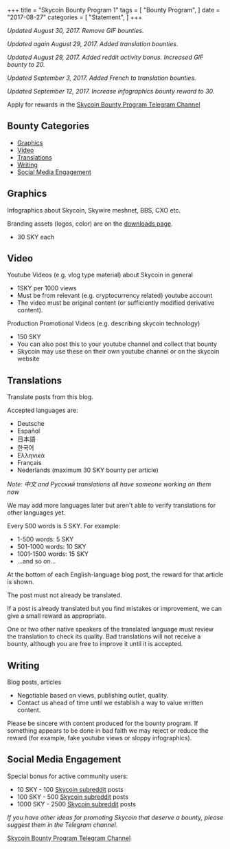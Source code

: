 +++
title = "Skycoin Bounty Program 1"
tags = [
    "Bounty Program",
]
date = "2017-08-27"
categories = [
    "Statement",
]
+++

*Updated August 30, 2017. Remove GIF bounties.*

*Updated again August 29, 2017. Added translation bounties.*

*Updated August 29, 2017. Added reddit activity bonus. Increased GIF bounty to 20.*

*Updated September 3, 2017. Added French to translation bounties.*

*Updated September 12, 2017. Increase infographics bounty reward to 30.*

Apply for rewards in the [Skycoin Bounty Program Telegram Channel](https://t.me/skycoinbounty)

## Bounty Categories

<!-- MarkdownTOC autolink="true" bracket="round" -->

- [Graphics](#graphics)
- [Video](#video)
- [Translations](#translations)
- [Writing](#writing)
- [Social Media Engagement](#social-media-engagement)

<!-- /MarkdownTOC -->

## Graphics

Infographics about Skycoin, Skywire meshnet, BBS, CXO etc.

Branding assets (logos, color) are on the [downloads page](https://www.skycoin.net/downloads).

* 30 SKY each

## Video

Youtube Videos (e.g. vlog type material) about Skycoin in general

* 1SKY per 1000 views
* Must be from relevant (e.g. cryptocurrency related) youtube account
* The video must be original content (or sufficiently modified derivative content).

Production Promotional Videos (e.g. describing skycoin technology)

* 150 SKY
* You can also post this to your youtube channel and collect that bounty
* Skycoin may use these on their own youtube channel or on the skycoin website

## Translations

Translate posts from this blog.

Accepted languages are:

* Deutsche
* Español
* 日本語
* 한국어
* Ελληνικά
* Français
* Nederlands (maximum 30 SKY bounty per article)

*Note: 中文 and Рyсский translations all have someone working on them now*

We may add more languages later but aren't able to verify translations for other languages yet.

Every 500 words is 5 SKY. For example:

* 1-500 words: 5 SKY
* 501-1000 words: 10 SKY
* 1001-1500 words: 15 SKY
* ...and so on...

At the bottom of each English-language blog post, the reward for that article is shown.

The post must not already be translated.

If a post is already translated but you find mistakes or improvement, we can give a small reward as appropriate.

One or two other native speakers of the translated language must review the translation to check its quality.
Bad translations will not receive a bounty, although you are free to improve it until it is accepted.

## Writing

Blog posts, articles

* Negotiable based on views, publishing outlet, quality.
* Contact us ahead of time until we establish a way to value written content.

Please be sincere with content produced for the bounty program.
If something appears to be done in bad faith we may reject or reduce the reward (for example, fake youtube views or sloppy infographics).

## Social Media Engagement

Special bonus for active community users:

* 10 SKY - 100 [Skycoin subreddit](https://reddit.com/r/skycoinproject) posts
* 100 SKY - 500 [Skycoin subreddit](https://reddit.com/r/skycoinproject) posts
* 1000 SKY - 2500 [Skycoin subreddit](https://reddit.com/r/skycoinproject) posts

*If you have other ideas for promoting Skycoin that deserve a bounty, please suggest them in the Telegram channel.*

[Skycoin Bounty Program Telegram Channel](https://t.me/skycoinbounty)

